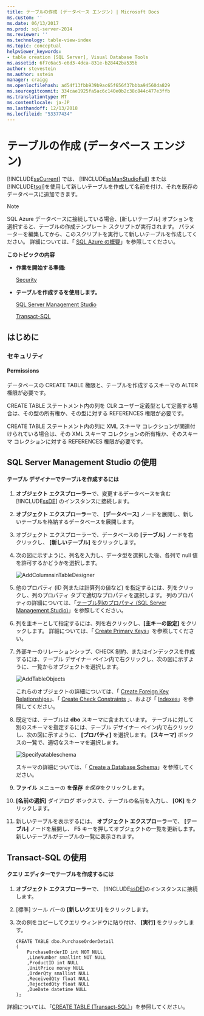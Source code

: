 ```yaml
---
title: テーブルの作成 (データベース エンジン) | Microsoft Docs
ms.custom: ''
ms.date: 06/13/2017
ms.prod: sql-server-2014
ms.reviewer: ''
ms.technology: table-view-index
ms.topic: conceptual
helpviewer_keywords:
- table creation [SQL Server], Visual Database Tools
ms.assetid: 6f7c6ac5-e6d3-4dca-831e-b28442ba535b
author: stevestein
ms.author: sstein
manager: craigg
ms.openlocfilehash: ad54f13fbb939b9ac65f656f37bbba94560da829
ms.sourcegitcommit: 334cae1925fa5ac6c140e0b2c38c844c477e3ffb
ms.translationtype: MT
ms.contentlocale: ja-JP
ms.lasthandoff: 12/13/2018
ms.locfileid: "53377434"
---
```

# <a name="create-tables-database-engine"></a>テーブルの作成 (データベース エンジン)
  [!INCLUDE[ssCurrent](../../includes/sscurrent-md.md)] では、 [!INCLUDE[ssManStudioFull](../../includes/ssmanstudiofull-md.md)] または [!INCLUDE[tsql](../../includes/tsql-md.md)]を使用して新しいテーブルを作成して名前を付け、それを既存のデータベースに追加できます。  
  
> [!NOTE]  
>  SQL Azure データベースに接続している場合、[新しいテーブル] オプションを選択すると、テーブルの作成テンプレート スクリプトが実行されます。 パラメーターを編集してから、このスクリプトを実行して新しいテーブルを作成してください。 詳細については、「 [SQL Azure の概要](https://go.microsoft.com/fwlink/?LinkId=163948)」を参照してください。  
  
 **このトピックの内容**  
  
-   **作業を開始する準備:**  
  
     [Security](#Security)  
  
-   **テーブルを作成するを使用します。**  
  
     [SQL Server Management Studio](#SSMSProcedure)  
  
     [Transact-SQL](#TsqlProcedure)  
  
##  <a name="BeforeYouBegin"></a> はじめに  
  
###  <a name="Security"></a> セキュリティ  
  
####  <a name="Permissions"></a> Permissions  
 データベースの CREATE TABLE 権限と、テーブルを作成するスキーマの ALTER 権限が必要です。  
  
 CREATE TABLE ステートメント内の列を CLR ユーザー定義型として定義する場合は、その型の所有権か、その型に対する REFERENCES 権限が必要です。  
  
 CREATE TABLE ステートメント内の列に XML スキーマ コレクションが関連付けられている場合は、その XML スキーマ コレクションの所有権か、そのスキーマ コレクションに対する REFERENCES 権限が必要です。  
  
##  <a name="SSMSProcedure"></a> SQL Server Management Studio の使用  
  
#### <a name="to-create-a-table-with-table-designer"></a>テーブル デザイナーでテーブルを作成するには  
  
1.  **オブジェクト エクスプローラー**で、変更するデータベースを含む [!INCLUDE[ssDE](../../includes/ssde-md.md)] のインスタンスに接続します。  
  
2.  **オブジェクト エクスプローラー**で、 **[データベース]** ノードを展開し、新しいテーブルを格納するデータベースを展開します。  
  
3.  オブジェクト エクスプローラーで、データベースの **[テーブル]** ノードを右クリックし、 **[新しいテーブル]** をクリックします。  
  
4.  次の図に示すように、列名を入力し、データ型を選択した後、各列で null 値を許可するかどうかを選択します。  
  
     ![AddColumnsinTableDesigner](../../database-engine/media/addcolumnsintabledesigner.gif "AddColumnsinTableDesigner")  
  
5.  他のプロパティ (ID 列または計算列の値など) を指定するには、列をクリックし、列のプロパティ タブで適切なプロパティを選択します。 列のプロパティの詳細については、「[テーブル列のプロパティ &#40;SQL Server Management Studio&#41;](table-column-properties-sql-server-management-studio.md)」を参照してください。  
  
6.  列を主キーとして指定するには、列を右クリックし、**[主キーの設定]** をクリックします。 詳細については、「 [Create Primary Keys](../tables/create-primary-keys.md)」を参照してください。  
  
7.  外部キーのリレーションシップ、CHECK 制約、またはインデックスを作成するには、テーブル デザイナー ペイン内で右クリックし、次の図に示すように、一覧からオブジェクトを選択します。  
  
     ![AddTableObjects](../../database-engine/media/addtableobjects.gif "AddTableObjects")  
  
     これらのオブジェクトの詳細については、「 [Create Foreign Key Relationships](../tables/create-foreign-key-relationships.md)」、「 [Create Check Constraints](../tables/create-check-constraints.md) 」、および「 [Indexes](../indexes/indexes.md)」を参照してください。  
  
8.  既定では、テーブルは **dbo** スキーマに含まれています。 テーブルに対して別のスキーマを指定するには、テーブル デザイナー ペイン内で右クリックし、次の図に示すように、 **[プロパティ]** を選択します。 **[スキーマ]** ボックスの一覧で、適切なスキーマを選択します。  
  
     ![Specifyatableschema](../../database-engine/media/specifyatableschema.gif "Specifyatableschema")  
  
     スキーマの詳細については、「 [Create a Database Schema](../security/authentication-access/create-a-database-schema.md)」を参照してください。  
  
9.  **ファイル** メニューの **を保存** *を保存*をクリックします。  
  
10. **[名前の選択]** ダイアログ ボックスで、テーブルの名前を入力し、 **[OK]** をクリックします。  
  
11. 新しいテーブルを表示するには、 **オブジェクト エクスプローラー**で、 **[テーブル]** ノードを展開し、 **F5** キーを押してオブジェクトの一覧を更新します。 新しいテーブルがテーブルの一覧に表示されます。  
  
##  <a name="TsqlProcedure"></a> Transact-SQL の使用  
  
#### <a name="to-create-a-table-in-the-query-editor"></a>クエリ エディターでテーブルを作成するには  
  
1.  **オブジェクト エクスプローラー**で、 [!INCLUDE[ssDE](../../includes/ssde-md.md)]のインスタンスに接続します。  
  
2.  [標準] ツール バーの **[新しいクエリ]** をクリックします。  
  
3.  次の例をコピーしてクエリ ウィンドウに貼り付け、 **[実行]** をクリックします。  
  
    ```  
    CREATE TABLE dbo.PurchaseOrderDetail  
    (  
        PurchaseOrderID int NOT NULL  
        ,LineNumber smallint NOT NULL  
        ,ProductID int NULL  
        ,UnitPrice money NULL  
        ,OrderQty smallint NULL  
        ,ReceivedQty float NULL  
        ,RejectedQty float NULL  
        ,DueDate datetime NULL  
    );  
    ```  
  
 詳細については、「[CREATE TABLE &#40;Transact-SQL&#41;](/sql/t-sql/statements/create-table-transact-sql)」を参照してください。  
  
  
